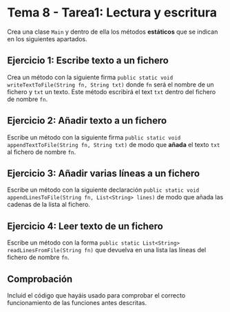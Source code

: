 # Tema 8 - Tarea1: Lectura y escritura

Crea una clase `Main` y dentro de ella los métodos **estáticos** que se indican en los siguientes apartados.

## Ejercicio 1: Escribe texto a un fichero

Crea un método con la siguiente firma `public static void writeTextToFile(String fn, String txt)` donde `fn` será el nombre de un fichero y `txt` un texto. Este método escribirá el text `txt` dentro del fichero de nombre `fn`.

## Ejercicio 2: Añadir texto a un fichero

Escribe un método con la siguiente firma `public static void appendTextToFile(String fn, String txt)` de modo que **añada** el texto `txt` al fichero de nombre `fn`.

## Ejercicio 3: Añadir varias líneas a un fichero

Escribe un método con la siguiente declaración `public static void appendLinesToFile(String fn, List<String> lines)` de modo que añada las cadenas de la lista al fichero.

## Ejercicio 4: Leer texto de un fichero

Escribe un método con la forma `public static List<String> readLinesFromFile(String fn)` que devuelva en una lista las líneas del fichero de nombre `fn`.

## Comprobación

Incluid el código que hayáis usado para comprobar el correcto funcionamiento de las funciones antes descritas.